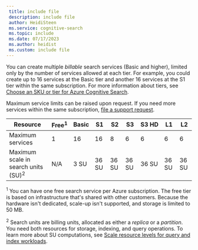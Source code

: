 ```yaml
---
 title: include file
 description: include file
 author: HeidiSteen
 ms.service: cognitive-search
 ms.topic: include
 ms.date: 07/17/2023
 ms.author: heidist
 ms.custom: include file
---
```


You can create multiple *billable* search services (Basic and higher), limited only by the number of services allowed at each tier. For example, you could create up to 16 services at the Basic tier and another 16 services at the S1 tier within the same subscription. For more information about tiers, see [Choose an SKU or tier for Azure Cognitive Search](../articles/search/search-sku-tier.md).

Maximum service limits can be raised upon request. If you need more services within the same subscription, [file a support request](../articles/search/search-create-service-portal.md#add-more-services-to-a-subscription).

| Resource            | Free<sup>1</sup> | Basic | S1  | S2 | S3 | S3&nbsp;HD | L1 | L2 |
| ------------------- | ---- | ----- | --- | -- | -- | ----- | -- | -- |
| Maximum services    |1     | 16    | 16  | 8  | 6  | 6     | 6  | 6  |
| Maximum scale in search units (SU)<sup>2</sup> |N/A |3 SU |36 SU |36 SU |36 SU |36 SU |36 SU |36 SU |

<sup>1</sup> You can have one free search service per Azure subscription. The free tier is based on infrastructure that's shared with other customers. Because the hardware isn't dedicated, scale-up isn't supported, and storage is limited to 50 MB.

<sup>2</sup> Search units are billing units, allocated as either a *replica* or a *partition*. You need both resources for storage, indexing, and query operations. To learn more about SU computations, see [Scale resource levels for query and index workloads](../articles/search/search-capacity-planning.md). 
